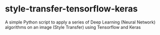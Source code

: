 # style-transfer-tensorflow-keras
A simple Python script to apply a series of Deep Learning (Neural Network) algorithms on an image (Style Transfer) using Tensorflow and Keras
